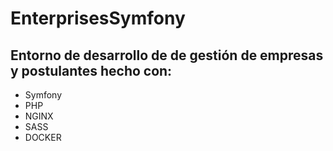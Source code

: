 # EnterprisesSymfony

## Entorno de desarrollo de de gestión de empresas y postulantes hecho con:

- Symfony
- PHP
- NGINX
- SASS
- DOCKER
